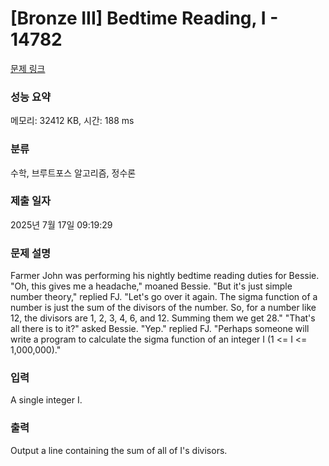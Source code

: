 # [Bronze III] Bedtime Reading, I - 14782 

[문제 링크](https://www.acmicpc.net/problem/14782) 

### 성능 요약

메모리: 32412 KB, 시간: 188 ms

### 분류

수학, 브루트포스 알고리즘, 정수론

### 제출 일자

2025년 7월 17일 09:19:29

### 문제 설명

<p>Farmer John was performing his nightly bedtime reading duties for Bessie. "Oh, this gives me a headache," moaned Bessie. "But it's just simple number theory," replied FJ. "Let's go over it again. The sigma function of a number is just the sum of the divisors of the number. So, for a number like 12, the divisors are 1, 2, 3, 4, 6, and 12. Summing them we get 28." "That's all there is to it?" asked Bessie. "Yep." replied FJ. "Perhaps someone will write a program to calculate the sigma function of an integer I (1 <= I <= 1,000,000)."</p>

### 입력 

 <p>A single integer I.</p>

### 출력 

 <p>Output a line containing the sum of all of I's divisors.</p>

